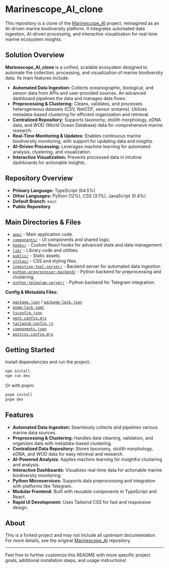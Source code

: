 # Marinescope_AI_clone

This repository is a clone of the [Marinescope_AI](https://github.com/sankar5302k/Marinescope_AI) project, reimagined as an AI-driven marine biodiversity platform. It integrates automated data ingestion, AI-driven processing, and interactive visualization for real-time marine ecosystem insights.

## Solution Overview

**Marinescope_AI_clone** is a unified, scalable ecosystem designed to automate the collection, processing, and visualization of marine biodiversity data. Its main features include:

- **Automated Data Ingestion:** Collects oceanographic, biological, and sensor data from APIs and user-provided sources. An advanced dashboard pipelines the data and manages data flows.
- **Preprocessing & Clustering:** Cleans, validates, and processes heterogeneous datasets (CSV, NetCDF, sensor streams). Utilizes metadata-based clustering for efficient organization and retrieval.
- **Centralized Repository:** Supports taxonomy, otolith morphology, eDNA data, and WOD (World Ocean Database) data for comprehensive marine research.
- **Real-Time Monitoring & Updates:** Enables continuous marine biodiversity monitoring, with support for updating data and insights.
- **AI-Driven Processing:** Leverages machine learning for automated analysis, clustering, and visualization.
- **Interactive Visualization:** Presents processed data in intuitive dashboards for actionable insights.

## Repository Overview

- **Primary Language:** TypeScript (84.5%)
- **Other Languages:** Python (12%), CSS (3.1%), JavaScript (0.4%)
- **Default Branch:** `main`
- **Public Repository**

## Main Directories & Files

- [`app/`](https://github.com/jothiprakasam/Marinescope_AI_clone/tree/main/app) - Main application code.
- [`components/`](https://github.com/jothiprakasam/Marinescope_AI_clone/tree/main/components) - UI components and shared logic.
- [`hooks/`](https://github.com/jothiprakasam/Marinescope_AI_clone/tree/main/hooks) - Custom React hooks for advanced state and data management.
- [`lib/`](https://github.com/jothiprakasam/Marinescope_AI_clone/tree/main/lib) - Library code and utilities.
- [`public/`](https://github.com/jothiprakasam/Marinescope_AI_clone/tree/main/public) - Static assets.
- [`styles/`](https://github.com/jothiprakasam/Marinescope_AI_clone/tree/main/styles) - CSS and styling files.
- [`ingestion-tool-server/`](https://github.com/jothiprakasam/Marinescope_AI_clone/tree/main/ingestion-tool-server) - Backend server for automated data ingestion.
- [`python-preprocessor-backend/`](https://github.com/jothiprakasam/Marinescope_AI_clone/tree/main/python-preprocessor-backend) - Python backend for preprocessing and clustering.
- [`python-telegram-server/`](https://github.com/jothiprakasam/Marinescope_AI_clone/tree/main/python-telegram-server) - Python backend for Telegram integration.

**Config & Metadata Files:**
- [`package.json`](https://github.com/jothiprakasam/Marinescope_AI_clone/blob/main/package.json) / [`package-lock.json`](https://github.com/jothiprakasam/Marinescope_AI_clone/blob/main/package-lock.json)
- [`pnpm-lock.yaml`](https://github.com/jothiprakasam/Marinescope_AI_clone/blob/main/pnpm-lock.yaml)
- [`tsconfig.json`](https://github.com/jothiprakasam/Marinescope_AI_clone/blob/main/tsconfig.json)
- [`next.config.mjs`](https://github.com/jothiprakasam/Marinescope_AI_clone/blob/main/next.config.mjs)
- [`tailwind.config.js`](https://github.com/jothiprakasam/Marinescope_AI_clone/blob/main/tailwind.config.js)
- [`components.json`](https://github.com/jothiprakasam/Marinescope_AI_clone/blob/main/components.json)
- [`postcss.config.mjs`](https://github.com/jothiprakasam/Marinescope_AI_clone/blob/main/postcss.config.mjs)

## Getting Started

Install dependencies and run the project:

```bash
npm install
npm run dev
```

Or with pnpm:

```bash
pnpm install
pnpm dev
```

## Features

- **Automated Data Ingestion:** Seamlessly collects and pipelines various marine data sources.
- **Preprocessing & Clustering:** Handles data cleaning, validation, and organizes data with metadata-based clustering.
- **Centralized Data Repository:** Stores taxonomy, otolith morphology, eDNA, and WOD data for easy retrieval and research.
- **AI-Powered Analysis:** Applies machine learning for insightful clustering and analysis.
- **Interactive Dashboards:** Visualizes real-time data for actionable marine biodiversity monitoring.
- **Python Microservices:** Supports data preprocessing and integration with platforms like Telegram.
- **Modular Frontend:** Built with reusable components in TypeScript and React.
- **Rapid UI Development:** Uses Tailwind CSS for fast and responsive design.

## About

This is a forked project and may not include all upstream documentation. For more details, see the original [Marinescope_AI](https://github.com/sankar5302k/Marinescope_AI) repository.

---

Feel free to further customize this README with more specific project goals, additional installation steps, and usage instructions!